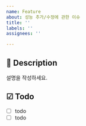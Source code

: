 ```yaml
---
name: Feature
about: 성능 추가/수정에 관한 이슈
title: ''
labels: ''
assignees: ''

---
```


## 📃 Description
설명을 작성하세요.

## ☑ Todo
- [ ] todo
- [ ] todo
